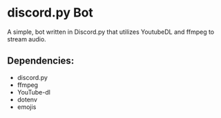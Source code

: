 # discord.py Bot
A simple, bot written in Discord.py that utilizes YoutubeDL and ffmpeg to stream audio.

## Dependencies:

- discord.py
- ffmpeg
- YouTube-dl
- dotenv
- emojis
